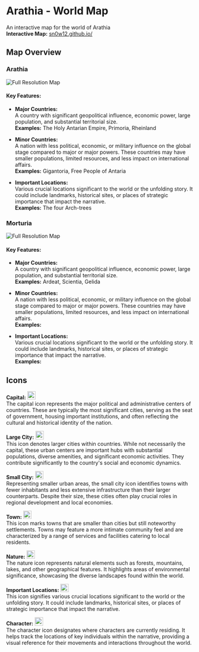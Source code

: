 # Arathia - World Map 

An interactive map for the world of Arathia                                                                                    
**Interactive Map:** [sn0w12.github.io/](https://sn0w12.github.io/)

## Map Overview
### Arathia
![Full Resolution Map](https://github.com/sn0w12/sn0w12.github.io/blob/main/maps/Arathia.png?raw=true)
#### Key Features:
- **Major Countries:** <br>
A country with significant geopolitical influence, economic power, large population, and substantial territorial size. <br>
**Examples:** The Holy Antarian Empire, Primoria, Rheinland

- **Minor Countries:** <br>
A nation with less political, economic, or military influence on the global stage compared to major or major powers. These countries may have smaller populations, limited resources, and less impact on international affairs. <br>
**Examples:** Gigantoria, Free People of Antaria
  
- **Important Locations:** <br>
Various crucial locations significant to the world or the unfolding story. It could include landmarks, historical sites, or places of strategic importance that impact the narrative. <br>
**Examples:** The four Arch-trees
  
### Morturia
![Full Resolution Map](https://github.com/sn0w12/sn0w12.github.io/blob/main/maps/Morturia.png?raw=true)
#### Key Features:
- **Major Countries:** <br>
A country with significant geopolitical influence, economic power, large population, and substantial territorial size. <br>
**Examples:** Ardeat, Scientia, Gelida

- **Minor Countries:** <br>
A nation with less political, economic, or military influence on the global stage compared to major or major powers. These countries may have smaller populations, limited resources, and less impact on international affairs. <br>
**Examples:** 
  
- **Important Locations:** <br>
Various crucial locations significant to the world or the unfolding story. It could include landmarks, historical sites, or places of strategic importance that impact the narrative. <br>
**Examples:** 
  
## Icons
**Capital:** <img src="https://github.com/sn0w12/sn0w12.github.io/blob/main/icons/capital.png?raw=true" height="22.22"> <br>
The capital icon represents the major political and administrative centers of countries. These are typically the most significant cities, serving as the seat of government, housing important institutions, and often reflecting the cultural and historical identity of the nation.

**Large City:** <img src="https://github.com/sn0w12/sn0w12.github.io/blob/main/icons/cityBig.png?raw=true" height="22.22"> <br>
This icon denotes larger cities within countries. While not necessarily the capital, these urban centers are important hubs with substantial populations, diverse amenities, and significant economic activities. They contribute significantly to the country's social and economic dynamics.

**Small City:** <img src="https://github.com/sn0w12/sn0w12.github.io/blob/main/icons/citySmall.png?raw=true" height="22.22"> <br>
Representing smaller urban areas, the small city icon identifies towns with fewer inhabitants and less extensive infrastructure than their larger counterparts. Despite their size, these cities often play crucial roles in regional development and local economies.

**Town:** <img src="https://github.com/sn0w12/sn0w12.github.io/blob/main/icons/town.png?raw=true" height="22.22"> <br>
This icon marks towns that are smaller than cities but still noteworthy settlements. Towns may feature a more intimate community feel and are characterized by a range of services and facilities catering to local residents.

**Nature:** <img src="https://github.com/sn0w12/sn0w12.github.io/blob/main/icons/nature.png?raw=true" height="22.22"> <br>
The nature icon represents natural elements such as forests, mountains, lakes, and other geographical features. It highlights areas of environmental significance, showcasing the diverse landscapes found within the world.

**Important Locations:** <img src="https://github.com/sn0w12/sn0w12.github.io/blob/main/icons/important.png?raw=true" height="22.22"> <br>
This icon signifies various crucial locations significant to the world or the unfolding story. It could include landmarks, historical sites, or places of strategic importance that impact the narrative.

**Character:** <img src="https://github.com/sn0w12/sn0w12.github.io/blob/main/icons/character.png?raw=true" height="22.22"> <br>
The character icon designates where characters are currently residing. It helps track the locations of key individuals within the narrative, providing a visual reference for their movements and interactions throughout the world.
